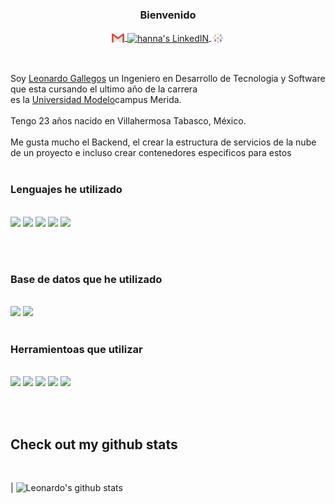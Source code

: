 <H3 align="center">Bienvenido</H3>
<!-- <p align="center"><b> Connect with me<b></p> -->
<p align="center">
<a href="mailto:leonardogallegosmtz@gmail.com">
  <img align="center" alt="hanna's Mail" width="22px" src="https://github.com/Irochiv/Irochiv/blob/main/src/gmail_logo.svg" />
</a>
<a href="https://www.linkedin.com/in/leonardo-gallegos-8764831ba/">
  <img align="center" alt="hanna's LinkedIN" width="22px" src="https://raw.githubusercontent.com/peterthehan/peterthehan/master/assets/linkedin.svg" />
</a>
<a href="https://public.tableau.com/app/profile/hanna2006">
  <img align="center" alt="hanna's Tableu public" width="22px" src="https://github.com/Irochiv/Irochiv/blob/main/src/tableu_logo.svg" />
</a>
</p>
<br/>



Soy [Leonardo Gallegos](https://github.com/Irochiv) un Ingeniero en Desarrollo de Tecnologia y Software que esta cursando el ultimo año de la carrera
<br/>
es la [Universidad Modelo](https://www.unimodelo.edu.mx/)campus Merida.
<br/><br/>
Tengo 23 años nacido en Villahermosa Tabasco, México.
<br/><br/>
Me gusta mucho el Backend, el crear la estructura de servicios de la nube de un proyecto e incluso crear contenedores especificos para estos 
<br/><br/>

### Lenguajes he utilizado 
<br/>
<a href="https://www.python.org/" title="Python"><img src="https://github.com/hussainweb/hussainweb/blob/main/icons/python.png" /></a>
<a href="https://www.php.net/" title="PHP"><img src="https://github.com/hussainweb/hussainweb/blob/main/icons/php.png" /></a>
<a href="https://en.wikipedia.org/wiki/JavaScript" title="JavaScript"><img src="https://github.com/hussainweb/hussainweb/blob/main/icons/javascript.png" /></a>
<a href="http://csharp.net/" title="C#"><img src="https://github.com/hussainweb/hussainweb/blob/main/icons/csharp.png" /></a>
<a href="https://kotlinlang.org/" title="Kotlin"><img src="https://upload.wikimedia.org/wikipedia/commons/thumb/7/74/Kotlin_Icon.png/600px-Kotlin_Icon.png" width="32" height="auto"/></a>

<br/><br/>

### Base de datos que he utilizado
<br/>
<a href="https://www.mysql.com/" title="MySQL"><img src="https://github.com/hussainweb/hussainweb/blob/main/icons/mysql.png" /></a>
<a href="https://mariadb.org/" title="MariaDB"><img src="https://github.com/hussainweb/hussainweb/blob/main/icons/mariadb.png" /></a>
<br/><br/>

### Herramientoas que utilizar
<br/>
<a href="https://reactjs.org/" title="React"><img src="https://github.com/hussainweb/hussainweb/blob/main/icons/react.png" /></a>
<a href="https://git-scm.com/" title="Git"><img src="https://github.com/hussainweb/hussainweb/blob/main/icons/git.png" /></a>
<a href="https://github.com/" title="GitHub"><img src="https://github.com/hussainweb/hussainweb/blob/main/icons/github.png" /></a>
<a href="https://www.docker.com/" title="Docker"><img src="https://github.com/hussainweb/hussainweb/blob/main/icons/docker.png" /></a>
<a href="https://code.visualstudio.com/" title="Visual Studio Code"><img src="https://github.com/hussainweb/hussainweb/blob/main/icons/vscode.png" /></a>


<br/><br/>

## Check out my github stats
<br/>

| ![Leonardo's github stats](https://github-readme-stats.vercel.app/api?username=Irochiv&show_icons=true&theme=tokyonight) 

